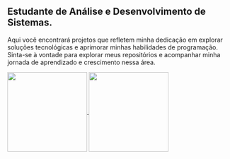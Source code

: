 ## Estudante de Análise e Desenvolvimento de Sistemas. 
Aqui você encontrará projetos que refletem minha dedicação em explorar soluções tecnológicas e aprimorar minhas habilidades de programação. Sinta-se à vontade para explorar meus repositórios e acompanhar minha jornada de aprendizado e crescimento nessa área.


  
<a href="https://github.com/mfcstt/github-readme-stats">
  <img height=180 align="center" src="https://github-readme-stats.vercel.app/api?username=mfcstt&theme=midnight-purple" />
</a>
  <a href="https://github.com/mfcstt/convoychat"><img height=180 align="center" src="https://github-readme-stats.vercel.app/api/top-langs?username=mfcstt&layout=compact&langs_count=8&card_width540&theme=midnight-purple" /></a>




 







